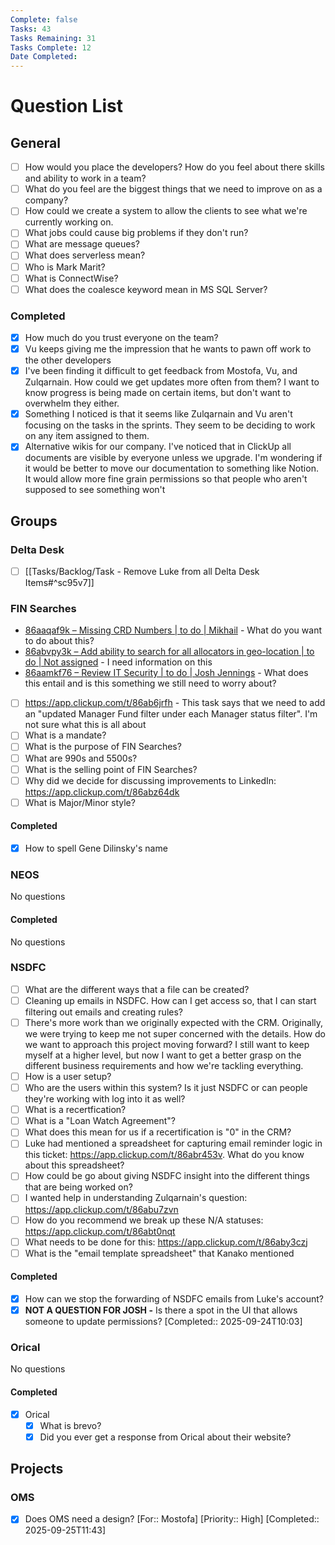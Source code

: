 ```yaml
---
Complete: false
Tasks: 43
Tasks Remaining: 31
Tasks Complete: 12
Date Completed:
---
```

# Question List
## General

- [ ] How would you place the developers? How do you feel about there skills and ability to work in a team?
- [ ] What do you feel are the biggest things that we need to improve on as a company?
- [ ] How could we create a system to allow the clients to see what we're currently working on.
- [ ] What jobs could cause big problems if they don't run?
- [ ] What are message queues?
- [ ] What does serverless mean?
- [ ] Who is Mark Marit?
- [ ] What is ConnectWise?
- [ ] What does the coalesce keyword mean in MS SQL Server?

### Completed

- [x] How much do you trust everyone on the team?
- [x] Vu keeps giving me the impression that he wants to pawn off work to the other developers
- [x] I've been finding it difficult to get feedback from Mostofa, Vu, and Zulqarnain. How could we get updates more often from them? I want to know progress is being made on certain items, but don't want to overwhelm they either.
- [x] Something I noticed is that it seems like Zulqarnain and Vu aren't focusing on the tasks in the sprints. They seem to be deciding to work on any item assigned to them.
- [x] Alternative wikis for our company. I've noticed that in ClickUp all documents are visible by everyone unless we upgrade. I'm wondering if it would be better to move our documentation to something like Notion. It would allow more fine grain permissions so that people who aren't supposed to see something won't

## Groups
### Delta Desk

- [ ] [[Tasks/Backlog/Task - Remove Luke from all Delta Desk Items#^sc95v7]]

### FIN Searches

- [86aaqaf9k – Missing CRD Numbers | to do | Mikhail](https://app.clickup.com/t/86aaqaf9k) - What do you want to do about this?
- [86abvpy3k – Add ability to search for all allocators in geo-location | to do | Not assigned](https://app.clickup.com/t/86abvpy3k) - I need information on this
- [86aamkf76 – Review IT Security | to do | Josh Jennings](https://app.clickup.com/t/86aamkf76) - What does this entail and is this something we still need to worry about?
- [ ] https://app.clickup.com/t/86ab6jrfh - This task says that we need to add an "updated Manager Fund filter under each Manager status filter". I'm not sure what this is all about
- [ ] What is a mandate?
- [ ] What is the purpose of FIN Searches?
- [ ] What are 990s and 5500s?
- [ ] What is the selling point of FIN Searches?
- [ ] Why did we decide for discussing improvements to LinkedIn: https://app.clickup.com/t/86abz64dk
- [ ] What is Major/Minor style?

#### Completed

- [x] How to spell Gene Dilinsky's name

### NEOS

<span class="placeholder">No questions</span>

#### Completed

<span class="placeholder">No questions</span>

### NSDFC

- [ ] What are the different ways that a file can be created?
- [ ] Cleaning up emails in NSDFC. How can I get access so, that I can start filtering out emails and creating rules?
- [ ] There's more work than we originally expected with the CRM. Originally, we were trying to keep me not super concerned with the details. How do we want to approach this project moving forward? I still want to keep myself at a higher level, but now I want to get a better grasp on the different business requirements and how we're tackling everything.
- [ ] How is a user setup?
- [ ] Who are the users within this system? Is it just NSDFC or can people they're working with log into it as well?
- [ ] What is a recertfication?
- [ ] What is a "Loan Watch Agreement"?
- [ ] What does this mean for us if a recertification is "0" in the CRM?
- [ ] Luke had mentioned a spreadsheet for capturing email reminder logic in this ticket: https://app.clickup.com/t/86abr453v. What do you know about this spreadsheet?
- [ ] How could be go about giving NSDFC insight into the different things that are being worked on?
- [ ] I wanted help in understanding Zulqarnain's question: https://app.clickup.com/t/86abu7zvn
- [ ] How do you recommend we break up these N/A statuses: https://app.clickup.com/t/86abt0nqt
- [ ] What needs to be done for this: https://app.clickup.com/t/86aby3czj
- [ ] What is the "email template spreadsheet" that Kanako mentioned

#### Completed

- [x] How can we stop the forwarding of NSDFC emails from Luke's account?
- [x] **NOT A QUESTION FOR JOSH -** Is there a spot in the UI that allows someone to update permissions? [Completed:: 2025-09-24T10:03]

### Orical

<span class="placeholder">No questions</span>

#### Completed

- [x] Orical
    - [x] What is brevo?
    - [x] Did you ever get a response from Orical about their website?

## Projects
### OMS

- [x] Does OMS need a design? [For:: Mostofa] [Priority:: High] [Completed:: 2025-09-25T11:43]
